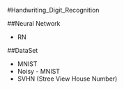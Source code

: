 #Handwriting_Digit_Recognition

##Neural Network
- RN

##DataSet
- MNIST
- Noisy - MNIST
- SVHN (Stree View House Number)